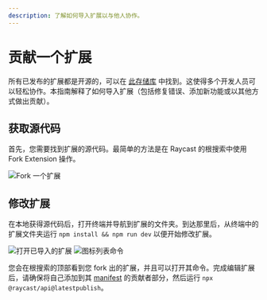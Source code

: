 ```yaml
---
description: 了解如何导入扩展以与他人协作。
---
```


# 贡献一个扩展

所有已发布的扩展都是开源的，可以在 [此存储库](https://github.com/raycast/extensions) 中找到。这使得多个开发人员可以轻松协作。本指南解释了如何导入扩展（包括修复错误、添加新功能或以其他方式做出贡献）。

## 获取源代码

首先，您需要找到扩展的源代码。最简单的方法是在 Raycast 的根搜索中使用 Fork Extension 操作。

![Fork 一个扩展](../.gitbook/assets/fork-extension.png)

## 修改扩展

在本地获得源代码后，打开终端并导航到扩展的文件夹。到达那里后，从终端中的扩展文件夹运行 `npm install && npm run dev` 以便开始修改扩展。

![打开已导入的扩展](../.gitbook/assets/basics-open-command.png) ![图标列表命令](../.gitbook/assets/basics-icon-list.png)

您会在根搜索的顶部看到您 fork 出的扩展，并且可以打开其命令。完成编辑扩展后，请确保将自己添加到其 [manifest](../zi-liao/manifest.md) 的贡献者部分，然后运行 `​​npx @raycast/api@latestpublish`。
